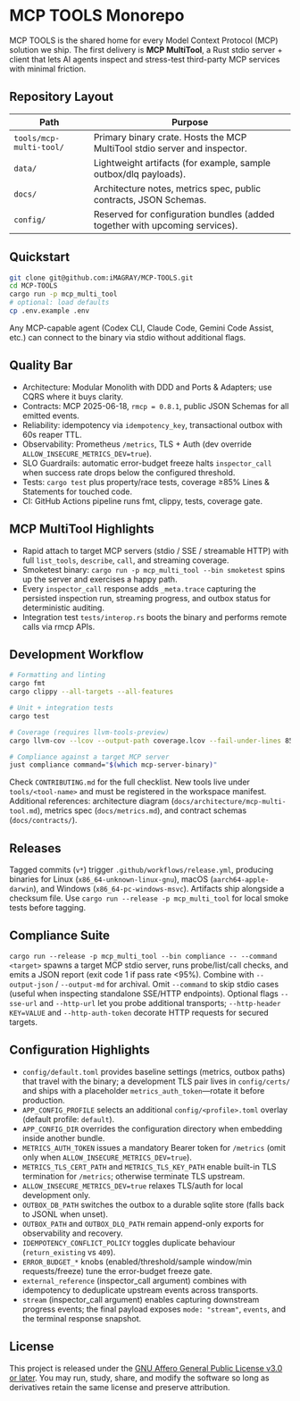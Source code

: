 # MCP TOOLS Monorepo

MCP TOOLS is the shared home for every Model Context Protocol (MCP) solution we ship. The first delivery is **MCP MultiTool**, a Rust stdio server + client that lets AI agents inspect and stress-test third-party MCP services with minimal friction.

## Repository Layout

| Path | Purpose |
| --- | --- |
| `tools/mcp-multi-tool/` | Primary binary crate. Hosts the MCP MultiTool stdio server and inspector. |
| `data/` | Lightweight artifacts (for example, sample outbox/dlq payloads). |
| `docs/` | Architecture notes, metrics spec, public contracts, JSON Schemas. |
| `config/` | Reserved for configuration bundles (added together with upcoming services). |

## Quickstart

```bash
git clone git@github.com:iMAGRAY/MCP-TOOLS.git
cd MCP-TOOLS
cargo run -p mcp_multi_tool
# optional: load defaults
cp .env.example .env
```

Any MCP-capable agent (Codex CLI, Claude Code, Gemini Code Assist, etc.) can connect to the binary via stdio without additional flags.

## Quality Bar

- Architecture: Modular Monolith with DDD and Ports & Adapters; use CQRS where it buys clarity.
- Contracts: MCP 2025-06-18, `rmcp = 0.8.1`, public JSON Schemas for all emitted events.
- Reliability: idempotency via `idempotency_key`, transactional outbox with 60s reaper TTL.
- Observability: Prometheus `/metrics`, TLS + Auth (dev override `ALLOW_INSECURE_METRICS_DEV=true`).
- SLO Guardrails: automatic error-budget freeze halts `inspector_call` when success rate drops below the configured threshold.
- Tests: `cargo test` plus property/race tests, coverage ≥85% Lines & Statements for touched code.
- CI: GitHub Actions pipeline runs fmt, clippy, tests, coverage gate.

## MCP MultiTool Highlights

- Rapid attach to target MCP servers (stdio / SSE / streamable HTTP) with full `list_tools`, `describe`, `call`, and streaming coverage.
- Smoketest binary: `cargo run -p mcp_multi_tool --bin smoketest` spins up the server and exercises a happy path.
- Every `inspector_call` response adds `_meta.trace` capturing the persisted inspection run, streaming progress, and outbox status for deterministic auditing.
- Integration test `tests/interop.rs` boots the binary and performs remote calls via rmcp APIs.

## Development Workflow

```bash
# Formatting and linting
cargo fmt
cargo clippy --all-targets --all-features

# Unit + integration tests
cargo test

# Coverage (requires llvm-tools-preview)
cargo llvm-cov --lcov --output-path coverage.lcov --fail-under-lines 85

# Compliance against a target MCP server
just compliance command="$(which mcp-server-binary)"
```

Check `CONTRIBUTING.md` for the full checklist. New tools live under `tools/<tool-name>` and must be registered in the workspace manifest. Additional references: architecture diagram (`docs/architecture/mcp-multi-tool.md`), metrics spec (`docs/metrics.md`), and contract schemas (`docs/contracts/`).

## Releases

Tagged commits (`v*`) trigger `.github/workflows/release.yml`, producing binaries for Linux (`x86_64-unknown-linux-gnu`), macOS (`aarch64-apple-darwin`), and Windows (`x86_64-pc-windows-msvc`). Artifacts ship alongside a checksum file. Use `cargo run --release -p mcp_multi_tool` for local smoke tests before tagging.

## Compliance Suite

`cargo run --release -p mcp_multi_tool --bin compliance -- --command <target>` spawns a target MCP stdio server, runs probe/list/call checks, and emits a JSON report (exit code 1 if pass rate <95%). Combine with `--output-json` / `--output-md` for archival. Omit `--command` to skip stdio cases (useful when inspecting standalone SSE/HTTP endpoints).
Optional flags `--sse-url` and `--http-url` let you probe additional transports; `--http-header KEY=VALUE` and `--http-auth-token` decorate HTTP requests for secured targets.

## Configuration Highlights

- `config/default.toml` provides baseline settings (metrics, outbox paths) that travel with the binary; a development TLS pair lives in `config/certs/` and ships with a placeholder `metrics_auth_token`—rotate it before production.
- `APP_CONFIG_PROFILE` selects an additional `config/<profile>.toml` overlay (default profile: `default`).
- `APP_CONFIG_DIR` overrides the configuration directory when embedding inside another bundle.
- `METRICS_AUTH_TOKEN` issues a mandatory Bearer token for `/metrics` (omit only when `ALLOW_INSECURE_METRICS_DEV=true`).
- `METRICS_TLS_CERT_PATH` and `METRICS_TLS_KEY_PATH` enable built-in TLS termination for `/metrics`; otherwise terminate TLS upstream.
- `ALLOW_INSECURE_METRICS_DEV=true` relaxes TLS/auth for local development only.
- `OUTBOX_DB_PATH` switches the outbox to a durable sqlite store (falls back to JSONL when unset).
- `OUTBOX_PATH` and `OUTBOX_DLQ_PATH` remain append-only exports for observability and recovery.
- `IDEMPOTENCY_CONFLICT_POLICY` toggles duplicate behaviour (`return_existing` vs `409`).
- `ERROR_BUDGET_*` knobs (enabled/threshold/sample window/min requests/freeze) tune the error-budget freeze gate.
- `external_reference` (inspector_call argument) combines with idempotency to deduplicate upstream events across transports.
- `stream` (inspector_call argument) enables capturing downstream progress events; the final payload exposes `mode: "stream"`, `events`, and the terminal response snapshot.

## License

This project is released under the [GNU Affero General Public License v3.0 or later](LICENSE). You may run, study, share, and modify the software so long as derivatives retain the same license and preserve attribution.
